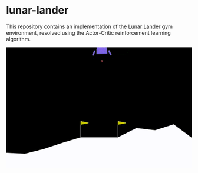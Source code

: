 # lunar-lander
This repository contains an implementation of the [Lunar Lander](https://www.gymlibrary.dev/environments/box2d/lunar_lander/) gym environment, resolved using the Actor-Critic reinforcement learning algorithm.

![Lunar Lander](assets/lunar-lander.gif)